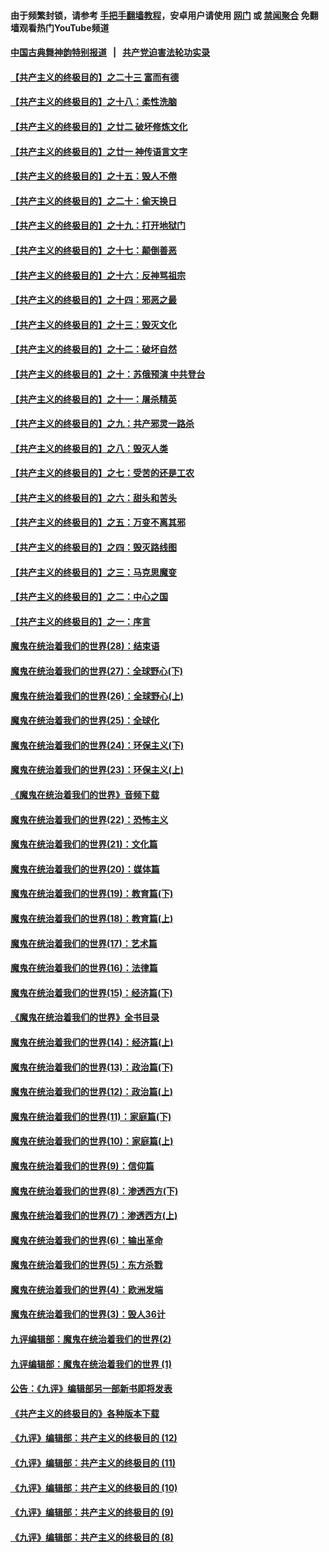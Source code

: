 #### 由于频繁封锁，请参考 [手把手翻墙教程](https://github.com/gfw-breaker/guides/wiki/)，安卓用户请使用 [网门](https://github.com/gfw-breaker/bn-android/blob/master/ogate.md?t=06012135) 或 [禁闻聚合](https://github.com/gfw-breaker/bn-android) 免翻墙观看热门YouTube频道 

#### [中国古典舞神韵特别报道](https://github.com/gfw-breaker/mh-news/blob/master/shenyun.md?t=06012135) &nbsp;&nbsp;|&nbsp;&nbsp; [共产党迫害法轮功实录](https://github.com/gfw-breaker/mh-news/blob/master/README.md?t=06012135)  

#### [【共产主义的终极目的】之二十三 富而有德](../pages/nsc422/n11283598.md?t=06012135) 

#### [【共产主义的终极目的】之十八：柔性洗脑](../pages/nsc422/n11199994.md?t=06012135) 

#### [【共产主义的终极目的】之廿二 破坏修炼文化](../pages/nsc422/n11245728.md?t=06012135) 

#### [【共产主义的终极目的】之廿一 神传语言文字](../pages/nsc422/n11263265.md?t=06012135) 

#### [【共产主义的终极目的】之十五：毁人不倦](../pages/nsc422/n11166792.md?t=06012135) 

#### [【共产主义的终极目的】之二十：偷天换日](../pages/nsc422/n11238846.md?t=06012135) 

#### [【共产主义的终极目的】之十九：打开地狱门](../pages/nsc422/n11206376.md?t=06012135) 

#### [【共产主义的终极目的】之十七：颠倒善恶](../pages/nsc422/n11179782.md?t=06012135) 

#### [【共产主义的终极目的】之十六：反神骂祖宗](../pages/nsc422/n11166798.md?t=06012135) 

#### [【共产主义的终极目的】之十四：邪恶之最](../pages/nsc422/n11150249.md?t=06012135) 

#### [【共产主义的终极目的】之十三：毁灭文化](../pages/nsc422/n11135227.md?t=06012135) 

#### [【共产主义的终极目的】之十二：破坏自然](../pages/nsc422/n11135214.md?t=06012135) 

#### [【共产主义的终极目的】之十：苏俄预演 中共登台](../pages/nsc422/n11118424.md?t=06012135) 

#### [【共产主义的终极目的】之十一：屠杀精英](../pages/nsc422/n11118442.md?t=06012135) 

#### [【共产主义的终极目的】之九：共产邪灵一路杀](../pages/nsc422/n11114139.md?t=06012135) 

#### [【共产主义的终极目的】之八：毁灭人类](../pages/nsc422/n11108503.md?t=06012135) 

#### [【共产主义的终极目的】之七：受苦的还是工农](../pages/nsc422/n11101809.md?t=06012135) 

#### [【共产主义的终极目的】之六：甜头和苦头](../pages/nsc422/n11096971.md?t=06012135) 

#### [【共产主义的终极目的】之五：万变不离其邪](../pages/nsc422/n11091285.md?t=06012135) 

#### [【共产主义的终极目的】之四：毁灭路线图](../pages/nsc422/n11086284.md?t=06012135) 

#### [【共产主义的终极目的】之三：马克思魔变](../pages/nsc422/n11061941.md?t=06012135) 

#### [【共产主义的终极目的】之二：中心之国](../pages/nsc422/n11047728.md?t=06012135) 

#### [【共产主义的终极目的】之一：序言](../pages/nsc422/n11086077.md?t=06012135) 

#### [魔鬼在统治着我们的世界(28)：结束语](../pages/nsc422/n10936246.md?t=06012135) 

#### [魔鬼在统治着我们的世界(27)：全球野心(下)](../pages/nsc422/n10928319.md?t=06012135) 

#### [魔鬼在统治着我们的世界(26)：全球野心(上)](../pages/nsc422/n10900318.md?t=06012135) 

#### [魔鬼在统治着我们的世界(25)：全球化](../pages/nsc422/n10788205.md?t=06012135) 

#### [魔鬼在统治着我们的世界(24)：环保主义(下)](../pages/nsc422/n10695307.md?t=06012135) 

#### [魔鬼在统治着我们的世界(23)：环保主义(上)](../pages/nsc422/n10688613.md?t=06012135) 

#### [《魔鬼在统治着我们的世界》音频下载](../pages/nsc422/n10635553.md?t=06012135) 

#### [魔鬼在统治着我们的世界(22)：恐怖主义](../pages/nsc422/n10614727.md?t=06012135) 

#### [魔鬼在统治着我们的世界(21)：文化篇](../pages/nsc422/n10597706.md?t=06012135) 

#### [魔鬼在统治着我们的世界(20)：媒体篇](../pages/nsc422/n10586579.md?t=06012135) 

#### [魔鬼在统治着我们的世界(19)：教育篇(下)](../pages/nsc422/n10564808.md?t=06012135) 

#### [魔鬼在统治着我们的世界(18)：教育篇(上)](../pages/nsc422/n10526970.md?t=06012135) 

#### [魔鬼在统治着我们的世界(17)：艺术篇](../pages/nsc422/n10499093.md?t=06012135) 

#### [魔鬼在统治着我们的世界(16)：法律篇](../pages/nsc422/n10485969.md?t=06012135) 

#### [魔鬼在统治着我们的世界(15)：经济篇(下)](../pages/nsc422/n10469975.md?t=06012135) 

#### [《魔鬼在统治着我们的世界》全书目录](../pages/nsc422/n10464261.md?t=06012135) 

#### [魔鬼在统治着我们的世界(14)：经济篇(上)](../pages/nsc422/n10457370.md?t=06012135) 

#### [魔鬼在统治着我们的世界(13)：政治篇(下)](../pages/nsc422/n10448270.md?t=06012135) 

#### [魔鬼在统治着我们的世界(12)：政治篇(上)](../pages/nsc422/n10444576.md?t=06012135) 

#### [魔鬼在统治着我们的世界(11)：家庭篇(下)](../pages/nsc422/n10440961.md?t=06012135) 

#### [魔鬼在统治着我们的世界(10)：家庭篇(上)](../pages/nsc422/n10435448.md?t=06012135) 

#### [魔鬼在统治着我们的世界(9)：信仰篇](../pages/nsc422/n10432159.md?t=06012135) 

#### [魔鬼在统治着我们的世界(8)：渗透西方(下)](../pages/nsc422/n10429603.md?t=06012135) 

#### [魔鬼在统治着我们的世界(7)：渗透西方(上)](../pages/nsc422/n10426013.md?t=06012135) 

#### [魔鬼在统治着我们的世界(6)：输出革命](../pages/nsc422/n10421536.md?t=06012135) 

#### [魔鬼在统治着我们的世界(5)：东方杀戮](../pages/nsc422/n10417707.md?t=06012135) 

#### [魔鬼在统治着我们的世界(4)：欧洲发端](../pages/nsc422/n10414890.md?t=06012135) 

#### [魔鬼在统治着我们的世界(3)：毁人36计](../pages/nsc422/n10411583.md?t=06012135) 

#### [九评编辑部：魔鬼在统治着我们的世界(2)](../pages/nsc422/n10410036.md?t=06012135) 

#### [九评编辑部：魔鬼在统治着我们的世界 (1)](../pages/nsc422/n10406825.md?t=06012135) 

#### [公告：《九评》编辑部另一部新书即将发表](../pages/nsc422/n10405104.md?t=06012135) 

#### [《共产主义的终极目的》各种版本下载](../pages/nsc422/n10022138.md?t=06012135) 

#### [《九评》编辑部：共产主义的终极目的 (12)](../pages/nsc422/n9933272.md?t=06012135) 

#### [《九评》编辑部：共产主义的终极目的 (11)](../pages/nsc422/n9924973.md?t=06012135) 

#### [《九评》编辑部：共产主义的终极目的 (10)](../pages/nsc422/n9920883.md?t=06012135) 

#### [《九评》编辑部：共产主义的终极目的 (9)](../pages/nsc422/n9916363.md?t=06012135) 

#### [《九评》编辑部：共产主义的终极目的 (8)](../pages/nsc422/n9912488.md?t=06012135) 


